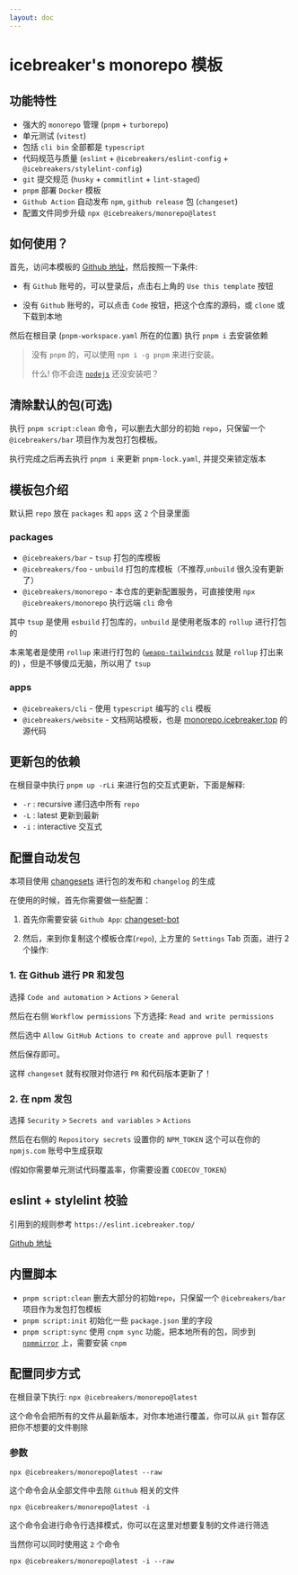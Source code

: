 ```yaml
---
layout: doc
---
```


# icebreaker's monorepo 模板

## 功能特性

- 强大的 `monorepo` 管理 (`pnpm` + `turborepo`)
- 单元测试 (`vitest`)
- 包括 `cli bin` 全部都是 `typescript`
- 代码规范与质量 (`eslint` + `@icebreakers/eslint-config` + `@icebreakers/stylelint-config`)
- `git` 提交规范 (`husky` + `commitlint` + `lint-staged`)
- `pnpm` 部署 `Docker` 模板
- `Github Action` 自动发布 `npm`, `github release` 包 (`changeset`)
- 配置文件同步升级 `npx @icebreakers/monorepo@latest`

## 如何使用？

首先，访问本模板的 [Github 地址](https://github.com/sonofmagic/monorepo-template)，然后按照一下条件:

- 有 `Github` 账号的，可以登录后，点击右上角的 `Use this template` 按钮

- 没有 `Github` 账号的，可以点击 `Code` 按钮，把这个仓库的源码，或 `clone` 或下载到本地

然后在根目录 (`pnpm-workspace.yaml` 所在的位置) 执行 `pnpm i` 去安装依赖

> 没有 `pnpm` 的，可以使用 `npm i -g pnpm` 来进行安装。
>
> 什么! 你不会连 [`nodejs`](https://nodejs.org/en) 还没安装吧？

## 清除默认的包(可选)

执行 `pnpm script:clean` 命令，可以删去大部分的初始 `repo`，只保留一个 `@icebreakers/bar` 项目作为发包打包模板。

执行完成之后再去执行 `pnpm i` 来更新 `pnpm-lock.yaml`, 并提交来锁定版本

## 模板包介绍

默认把 `repo` 放在 `packages` 和 `apps` 这 `2` 个目录里面

### packages

- `@icebreakers/bar` - `tsup` 打包的库模板
- `@icebreakers/foo` - `unbuild` 打包的库模板（不推荐,`unbuild` 很久没有更新了）
- `@icebreakers/monorepo` - 本仓库的更新配置服务，可直接使用 `npx @icebreakers/monorepo` 执行远端 `cli` 命令

其中 `tsup` 是使用 `esbuild` 打包库的，`unbuild` 是使用老版本的 `rollup` 进行打包的

本来笔者是使用 `rollup` 来进行打包的 ([`weapp-tailwindcss`](https://github.com/sonofmagic/weapp-tailwindcss/tree/main/packages/weapp-tailwindcss) 就是 `rollup` 打出来的) ，但是不够傻瓜无脑，所以用了 `tsup`

### apps

- `@icebreakers/cli` - 使用 `typescript` 编写的 `cli` 模板
- `@icebreakers/website` - 文档网站模板，也是 [monorepo.icebreaker.top](https://monorepo.icebreaker.top/) 的源代码

## 更新包的依赖

在根目录中执行 `pnpm up -rLi` 来进行包的交互式更新，下面是解释:

- `-r` : recursive 递归选中所有 `repo`
- `-L` : latest 更新到最新
- `-i` : interactive 交互式

## 配置自动发包

本项目使用 [changesets](https://github.com/changesets/changesets) 进行包的发布和 `changelog` 的生成

在使用的时候，首先你需要做一些配置：

1. 首先你需要安装 `Github App`: [changeset-bot](https://github.com/apps/changeset-bot)

2. 然后，来到你复制这个模板仓库(`repo`), 上方里的 `Settings` Tab 页面，进行 2 个操作:

### 1. 在 Github 进行 PR 和发包

选择 `Code and automation` > `Actions` > `General`

然后在右侧 `Workflow permissions` 下方选择: `Read and write permissions`

然后选中 `Allow GitHub Actions to create and approve pull requests`

然后保存即可。

这样 `changeset` 就有权限对你进行 `PR` 和代码版本更新了！

### 2. 在 npm 发包

选择 `Security` > `Secrets and variables` > `Actions`

然后在右侧的 `Repository secrets` 设置你的 `NPM_TOKEN` 这个可以在你的 `npmjs.com` 账号中生成获取

(假如你需要单元测试代码覆盖率，你需要设置 `CODECOV_TOKEN`)

## eslint + stylelint 校验

引用到的规则参考 `https://eslint.icebreaker.top/`

[Github 地址](https://github.com/sonofmagic/eslint-config)

## 内置脚本

- `pnpm script:clean` 删去大部分的初始`repo`，只保留一个 `@icebreakers/bar` 项目作为发包打包模板
- `pnpm script:init` 初始化一些 `package.json` 里的字段
- `pnpm script:sync` 使用 `cnpm sync` 功能，把本地所有的包，同步到 [`npmmirror`](https://www.npmmirror.com/) 上，需要安装 `cnpm`

## 配置同步方式

在根目录下执行: `npx @icebreakers/monorepo@latest`

这个命令会把所有的文件从最新版本，对你本地进行覆盖，你可以从 `git` 暂存区把你不想要的文件剔除

### 参数

`npx @icebreakers/monorepo@latest --raw`

这个命令会从全部文件中去除 `Github` 相关的文件

`npx @icebreakers/monorepo@latest -i`

这个命令会进行命令行选择模式，你可以在这里对想要复制的文件进行筛选

当然你可以同时使用这 `2` 个命令

`npx @icebreakers/monorepo@latest -i --raw`
